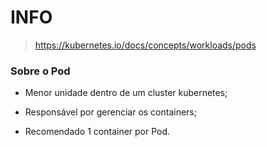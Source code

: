# INFO

> https://kubernetes.io/docs/concepts/workloads/pods

### Sobre o Pod

- Menor unidade dentro de um cluster kubernetes;

- Responsável por gerenciar os containers;

- Recomendado 1 container por Pod.
